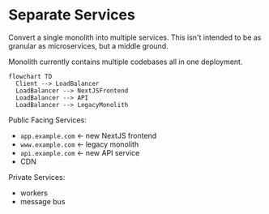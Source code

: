 # Separate Services

Convert a single monolith into multiple services. This isn't intended to be as granular as microservices, but a middle ground.

Monolith currently contains multiple codebases all in one deployment.

```mermaid
flowchart TD
  Client --> LoadBalancer
  LoadBalancer --> NextJSFrontend
  LoadBalancer --> API
  LoadBalancer --> LegacyMonolith
```

Public Facing Services:

- `app.example.com` <- new NextJS frontend
- `www.example.com` <- legacy monolith
- `api.example.com` <- new API service
- CDN

Private Services:

- workers
- message bus
